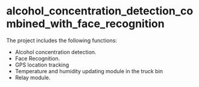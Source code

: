 # alcohol_concentration_detection_combined_with_face_recognition
The project includes the following functions:
- Alcohol concentration detection.
- Face Recognition.
- GPS location tracking
- Temperature and humidity updating module in the truck bin
- Relay module.
